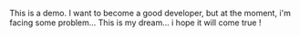 This is a demo. I want to become a good developer, but at the moment, i'm facing some problem... This is my dream... i hope it will come true !